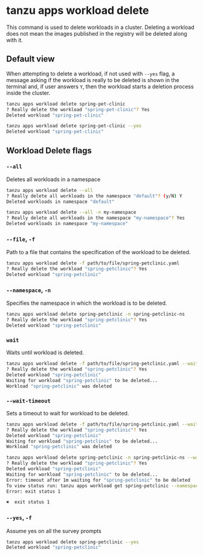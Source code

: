 # tanzu apps workload delete

This command is used to delete workloads in a cluster. Deleting a workload does not mean the images published in the registry will be deleted along with it.

## Default view

When attempting to delete a workload, if not used with `--yes` flag, a message asking if the workload is really to be deleted is shown in the terminal and, if user answers `Y`, then the workload starts a deletion process inside the cluster.

```bash
tanzu apps workload delete spring-pet-clinic
? Really delete the workload "spring-pet-clinic"? Yes
Deleted workload "spring-pet-clinic"
```

```bash
tanzu apps workload delete spring-pet-clinic --yes
Deleted workload "spring-pet-clinic"
```

## Workload Delete flags

### <a id="delete-all"></a> `--all`
Deletes all workloads in a namespace

```bash
tanzu apps workload delete --all
? Really delete all workloads in the namespace "default"? (y/N) Y
Deleted workloads in namespace "default"
```

```bash
tanzu apps workload delete --all -n my-namespace
? Really delete all workloads in the namespace "my-namespace"? Yes
Deleted workloads in namespace "my-namespace"
```

### <a id="delete-file"></a> `--file`, `-f`

Path to a file that contains the specification of the workload to be deleted.

```bash
tanzu apps workload delete -f path/to/file/spring-petclinic.yaml
? Really delete the workload "spring-petclinic"? Yes
Deleted workload "spring-petclinic"
```

### <a id="delete-namespace"></a> `--namespace`, `-n`

Specifies the namespace in which the workload is to be deleted.

```bash
tanzu apps workload delete spring-petclinic -n spring-petclinic-ns
? Really delete the workload "spring-petclinic"? Yes
Deleted workload "spring-petclinic"
```

### <a id="delete-wait"></a> `wait`

Waits until workload is deleted.
```bash
tanzu apps workload delete -f path/to/file/spring-petclinic.yaml --wait
? Really delete the workload "spring-petclinic"? Yes
Deleted workload "spring-petclinic"
Waiting for workload "spring-petclinic" to be deleted...
Workload "spring-petclinic" was deleted
```

### <a id="delete-wait-timeout"></a> `--wait-timeout`
Sets a timeout to wait for workload to be deleted.

```bash
tanzu apps workload delete -f path/to/file/spring-petclinic.yaml --wait --wait-timeout 1m
? Really delete the workload "spring-petclinic"? Yes
Deleted workload "spring-petclinic"
Waiting for workload "spring-petclinic" to be deleted...
Workload "spring-petclinic" was deleted
```

```bash
tanzu apps workload delete spring-petclinic -n spring-petclinic-ns --wait --wait-timeout 1m
? Really delete the workload "spring-petclinic"? Yes
Deleted workload "spring-petclinic"
Waiting for workload "spring-petclinic" to be deleted...
Error: timeout after 1m waiting for "spring-petclinic" to be deleted
To view status run: tanzu apps workload get spring-petclinic --namespace spring-petclinic-ns
Error: exit status 1

✖  exit status 1
```

### <a id="delete-yes"></a> `--yes`, `-f`

Assume yes on all the survey prompts

```bash
tanzu apps workload delete spring-petclinic --yes
Deleted workload "spring-petclinic"
```

